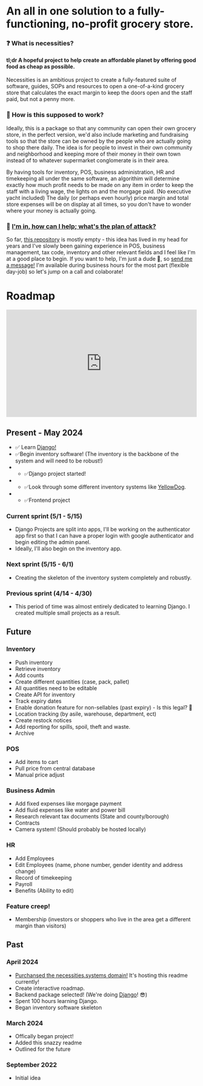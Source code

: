 # An all in one solution to a fully-functioning, no-profit grocery store.

### ❓ What is necessities?
#### tl;dr A hopeful project to help create an affordable planet by offering good food as cheap as possible.

Necessities is an ambitious project to create a fully-featured suite of software, guides, SOPs and resources to open a one-of-a-kind grocery store that calculates the exact margin to keep the doors open and the staff paid, but not a penny more.

### 🤔 How is this supposed to work?
Ideally, this is a package so that any community can open their own grocery store, in the perfect version, we'd also include marketing and fundraising tools so that the store can be owned by the people who are actually going to shop there daily.
The idea is for people to invest in their own community and neighborhood and keeping more of their money in their own town instead of to whatever supermarket conglomerate is in their area.

By having tools for inventory, POS, business administration, HR and timekeeping all under the same software, an algorithim will determine exactly how much profit needs to be made on any item in order to keep the staff with a living wage, the lights on and the morgage paid. (No executive yacht included)
The daily (or perhaps even hourly) price margin and total store expenses will be on display at all times, so you don't have to wonder where your money is actually going.

### 🏃 [I'm in, how can I help; what's the plan of attack?](https://github.com/JAndrewGibson/necessities/)
So far, [this repository](https://github.com/JAndrewGibson/necessities/) is mostly empty - this idea has lived in my head for years and I've slowly been gaining experience in POS, business management, tax code, inventory and other relevant fields and I feel like I'm at a good place to begin. If you want to help, I'm just a dude 🤷, so [send me a message!](mailto:agibson@hondacenter.com) I'm available during business hours for the most part (flexible day-job) so let's jump on a call and colaborate!

# Roadmap
<div style="width: 100%;"><div style="position: relative; padding-bottom: 56.25%; padding-top: 0; height: 0;"><iframe title="necessities roadmap" frameborder="0" width="1200" height="675" style="position: absolute; top: 0; left: 0; width: 100%; height: 100%;" src="https://view.genial.ly/660f071ca4238d001422cd39" type="text/html" allowscriptaccess="always" allowfullscreen="true" scrolling="yes" allownetworking="all"></iframe> </div> </div>


## Present - May 2024

- ✅ Learn [Django!](https://www.youtube.com/playlist?list=PLTwiqKOPckq-B8XQQ-p7w4U11J6q8vwSo)
- ✅Begin inventory software! (The inventory is the backbone of the system and will need to be robust!)
- - ✅Django project started!
- - ✅Look through some different inventory systems like [YellowDog](https://portal.yellowdogsoftware.com/portal/en/home). 
- - ✅Frontend project

### Current sprint (5/1 - 5/15) 
- Django Projects are split into apps, I'll be working on the authenticator app first so that I can have a proper login with google authenticator and begin editing the admin panel.
- Ideally, I'll also begin on the inventory app.

### Next sprint (5/15 - 6/1)
- Creating the skeleton of the inventory system completely and robustly.

### Previous sprint (4/14 - 4/30)
- This period of time was almost entirely dedicated to learning Django. I created multiple small projects as a result.

## Future
### Inventory
- Push inventory
- Retrieve inventory
- Add counts
- Create different quantities (case, pack, pallet)
- All quantities need to be editable
- Create API for inventory
- Track expiry dates
- Enable donation feature for non-sellables (past expiry) - Is this legal? 🤔
- Location tracking (by asile, warehouse, department, ect)
- Create restock notices
- Add reporting for spills, spoil, theft and waste.
- Archive


### POS
- Add items to cart
- Pull price from central database
- Manual price adjust

### Business Admin
- Add fixed expenses like morgage payment
- Add fluid expenses like water and power bill
- Research relevant tax documents (State and county/borough)
- Contracts
- Camera system! (Should probably be hosted locally)

### HR
- Add Employees
- Edit Employees (name, phone number, gender identity and address change)
- Record of timekeeping
- Payroll
- Benefits (Ability to edit)

### Feature creep!
- Membership (investors or shoppers who live in the area get a different margin than visitors)


## Past

### April 2024
- [Purchansed the necessities.systems domain!](https://necessities.systems/) It's hosting this readme currently!
- Create interactive roadmap.
- Backend package selected! (We're doing [Django](https://djangoproject.com/)! 😎)
- Spent 100 hours learning Django. 
- Began inventory software skeleton

### March 2024
- Offically began project!
- Added this snazzy readme
- Outlined for the future

### September 2022
- Initial idea
